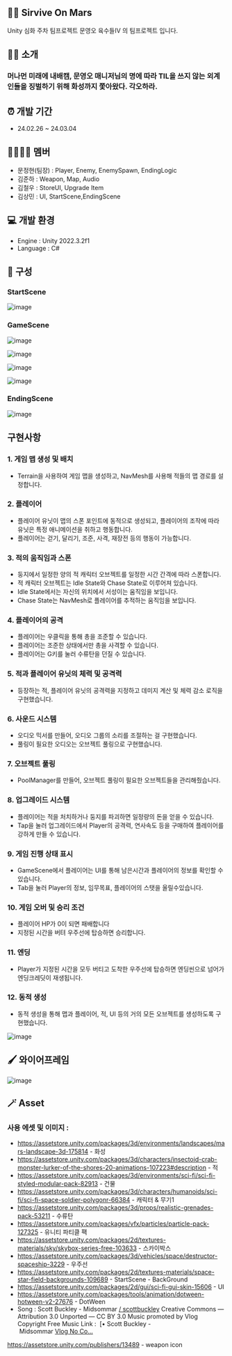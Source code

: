 ## 🧑‍💼 Sirvive On Mars

Unity 심화 주차 팀프로젝트 문영오 육수들IV 의 팀프로젝트 입니다.

## 💁‍♂️ 소개

### 머나먼 미래에 내배캠, 문영오 매니저님의 명에 따라 TIL을 쓰지 않는 외계인들을 징벌하기 위해 화성까지 쫓아왔다. 각오하라.

## ⏰ 개발 기간

- 24.02.26 ~ 24.03.04

## 👨‍👨‍👧‍👦 멤버

- 문정현(팀장) : Player, Enemy, EnemySpawn, EndingLogic
- 김준하 : Weapon, Map, Audio
- 김철우 : StoreUI, Upgrade Item
- 김상민 : UI, StartScene,EndingScene

## 💻 개발 환경

- Engine : Unity 2022.3.2f1
- Language : C#

## 📑 구성

### StartScene

![image](https://github.com/nbcampTopDown/SurviveOnMars/assets/154484912/ca691ed0-d7ff-4a69-a5e3-b54cc9d1c541)


### GameScene

![image](https://github.com/nbcampTopDown/SurviveOnMars/assets/154484912/db35dbfd-bcd6-4324-a034-14187d2c8167)

![image](https://github.com/nbcampTopDown/SurviveOnMars/assets/154484912/96b88d59-3394-4b1e-9049-12926994916a)

![image](https://github.com/nbcampTopDown/SurviveOnMars/assets/154484912/82d3c315-714e-49be-9b09-17e377ccf44d)

![image](https://github.com/nbcampTopDown/SurviveOnMars/assets/154484912/30864c13-756e-4d0b-843d-b2509866b36a)


### EndingScene

![image](https://github.com/nbcampTopDown/SurviveOnMars/assets/154484912/72f4a328-93fd-47eb-b432-6f8408af3bba)


## 구현사항

### 1. 게임 맵 생성 및 배치

- Terrain을 사용하여 게임 맵을 생성하고, NavMesh를 사용해 적들의 맵 경로를 설정합니다.

### 2. 플레이어

- 플레이어 유닛이 맵의 스폰 포인트에 동적으로 생성되고, 플레이어의 조작에 따라 유닛은 특정 애니메이션을 취하고 행동합니다.
- 플레이어는 걷기, 달리기, 조준, 사격, 재장전 등의 행동이 가능합니다.

### 3. 적의 움직임과 스폰

- 둥지에서 일정한 양의 적 캐릭터 오브젝트를 일정한 시간 간격에 따라 스폰합니다.
- 적 캐릭터 오브젝트는 Idle State와 Chase State로 이루어져 있습니다.
- Idle State에서는 자신의 위치에서 서성이는 움직임을 보입니다.
- Chase State는 NavMesh로 플레이어를 추적하는 움직임을 보입니다.

### 4. 플레이어의 공격

- 플레이어는 우클릭을 통해 총을 조준할 수 있습니다.
- 플레이어는 조준한 상태에서만 총을 사격할 수 있습니다.
- 플레이어는 G키를 눌러 수류탄을 던질 수 있습니다.

### 5. 적과 플레이어 유닛의 체력 및 공격력

- 등장하는 적, 플레이어 유닛의 공격력을 지정하고 데미지 계산 및 체력 감소 로직을 구현했습니다.

### 6. 사운드 시스템

- 오디오 믹서를 만들어, 오디오 그룹의 소리를 조절하는 걸 구현했습니다.
- 풀링이 필요한 오디오는 오브젝트 풀링으로 구현했습니다.

### 7. 오브젝트 풀링

- PoolManager를 만들어, 오브젝트 풀링이 필요한 오브젝트들을 관리해줬습니다.

### 8. 업그레이드 시스템

- 플레이어는 적을 처치하거나 둥지를 파괴하면 일정량의 돈을 얻을 수 있습니다.
- Tap을 눌러 업그레이드에서 Player의 공격력, 연사속도 등을 구매하여 플레이어를 강하게 만들 수 있습니다.

### 9. 게임 진행 상태 표시

- GameScene에서 플레이어는 UI를 통해 남은시간과 플레이어의 정보를 확인할 수 있습니다.
- Tab을 눌러 Player의 정보, 임무목표, 플레이어의 스탯을 올릴수있습니다.

### 10. 게임 오버 및 승리 조건

- 플레이어 HP가 0이 되면 패배합니다
- 지정된 시간을 버텨 우주선에 탑승하면 승리합니다.

### 11. 엔딩

- Player가 지정된 시간을 모두 버티고 도착한 우주선에 탑승하면 엔딩씬으로 넘어가 엔딩크레딧이 재생됩니다.

### 12. 동적 생성

- 동적 생성을 통해 맵과 플레이어, 적, UI 등의 거의 모든 오브젝트를 생성하도록 구현했습니다.

![image](https://github.com/nbcampTopDown/SurviveOnMars/assets/154484912/5eedc40c-7187-41be-914c-b1bdb3361a35)


## 🖌️ 와이어프레임

![image](https://github.com/nbcampTopDown/SurviveOnMars/assets/154484912/2aa11205-f282-4607-a48f-f941e8ea344c)


## 🪄 Asset

### 사용 에셋 및 이미지 :

- https://assetstore.unity.com/packages/3d/environments/landscapes/mars-landscape-3d-175814 - 화성
- https://assetstore.unity.com/packages/3d/characters/insectoid-crab-monster-lurker-of-the-shores-20-animations-107223#description - 적
- https://assetstore.unity.com/packages/3d/environments/sci-fi/sci-fi-styled-modular-pack-82913 - 건물
- https://assetstore.unity.com/packages/3d/characters/humanoids/sci-fi/sci-fi-space-soldier-polygonr-66384 - 캐릭터 & 무기1
- https://assetstore.unity.com/packages/3d/props/realistic-grenades-pack-53211 - 수류탄
- https://assetstore.unity.com/packages/vfx/particles/particle-pack-127325 - 유니티 파티클 팩
- https://assetstore.unity.com/packages/2d/textures-materials/sky/skybox-series-free-103633 - 스카이박스
- https://assetstore.unity.com/packages/3d/vehicles/space/destructor-spaceship-3229 - 우주선
- https://assetstore.unity.com/packages/2d/textures-materials/space-star-field-backgrounds-109689 - StartScene - BackGround
- https://assetstore.unity.com/packages/2d/gui/sci-fi-gui-skin-15606 - UI
- https://assetstore.unity.com/packages/tools/animation/dotween-hotween-v2-27676 - DotWeen
- Song : Scott Buckley - Midsommar [/ scottbuckley](https://www.youtube.com/redirect?event=video_description&redir_token=QUFFLUhqbGtSWHNCYVF5bHpiWTdJRlhxU0xnM2dQVGIxUXxBQ3Jtc0tuTlJsb1NOTGFiWENrMFlKek13NGZJSEFrZkZSc3hWZklaSVNYM20xaFJDbWhkbXloX1pJRmJFX2ZoVWJEOU5pejFzTHQ5UkJqTnhZOGdBWWM4NmliR3BMWUNad2FIeUR3VUtkTTZub3l5ZlVhYUxrMA&q=https%3A%2F%2Fsoundcloud.com%2Fscottbuckley&v=sbb-y745cwc) Creative Commons — Attribution 3.0 Unported  — CC BY 3.0 Music promoted by Vlog Copyright Free Music 
Link :  [• Scott Buckley - Midsommar [Vlog No Co...](https://www.youtube.com/watch?v=sbb-y745cwc&t=0s)

https://assetstore.unity.com/publishers/13489 - weapon icon
